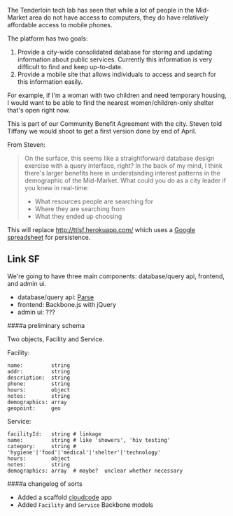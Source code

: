 The Tenderloin tech lab has seen that while a lot of people in the Mid-Market area do not have access to computers, they do have relatively affordable access to mobile phones.

The platform has two goals:

1. Provide a city-wide consolidated database for storing and updating information about public services. Currently this information is very difficult to find and keep up-to-date.
1. Provide a mobile site that allows individuals to access and search for this information easily.

For example, if I'm a woman with two children and need temporary housing, I would want to be able to find the nearest women/children-only shelter that's open right now.

This is part of our Community Benefit Agreement with the city. Steven told Tiffany we would shoot to get a first version done by end of April.

From Steven:
> On the surface, this seems like a straightforward database design exercise with a query interface, right? In the back of my mind, I think there's larger benefits here in understanding interest patterns in the demographic of the Mid-Market. What could you do as a city leader if you knew in real-time:
>
>- What resources people are searching for
>- Where they are searching from
>- What they ended up choosing

This will replace http://ttlsf.herokuapp.com/ which uses a [Google spreadsheet](https://docs.google.com/spreadsheet/ccc?key=0AkkJeKqc-HDpdE5INXRRYVdMVmd5ay15dm5LZEdPLWc#gid=0) for persistence. 

## Link SF

We're going to have three main components: database/query api, frontend, and admin ui.

* database/query api: [Parse](https://parse.com/)
* frontend: Backbone.js with jQuery
* admin ui: ???

####a preliminary schema

Two objects, Facility and Service.

Facility:

```
name:         string
addr:         string
description:  string
phone:        string
hours:        object
notes:        string
demographics: array
geopoint:     geo
```

Service:

```
facilityId:   string # linkage
name:         string # like 'showers', 'hiv testing'
category:     string # 'hygiene'|'food'|'medical'|'shelter'|'technology'
hours:        object
notes:        string
demographics: array  # maybe?  unclear whether necessary      
```

####a changelog of sorts

* Added a scaffold [cloudcode](https://www.parse.com/docs/cloud_code_guide) app
* Added `Facility` and `Service` Backbone models
